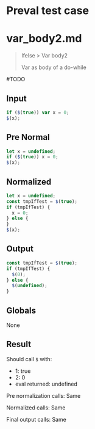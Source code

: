 # Preval test case

# var_body2.md

> Ifelse > Var body2
>
> Var as body of a do-while

#TODO

## Input

`````js filename=intro
if ($(true)) var x = 0;
$(x);
`````

## Pre Normal

`````js filename=intro
let x = undefined;
if ($(true)) x = 0;
$(x);
`````

## Normalized

`````js filename=intro
let x = undefined;
const tmpIfTest = $(true);
if (tmpIfTest) {
  x = 0;
} else {
}
$(x);
`````

## Output

`````js filename=intro
const tmpIfTest = $(true);
if (tmpIfTest) {
  $(0);
} else {
  $(undefined);
}
`````

## Globals

None

## Result

Should call `$` with:
 - 1: true
 - 2: 0
 - eval returned: undefined

Pre normalization calls: Same

Normalized calls: Same

Final output calls: Same
